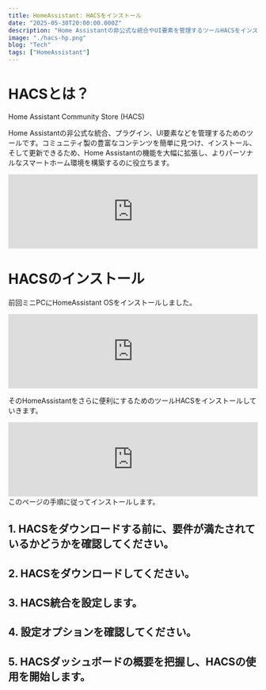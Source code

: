 ```yaml
---
title: HomeAssistant: HACSをインストール
date: "2025-05-30T20:00:00.000Z"
description: "Home Assistantの非公式な統合やUI要素を管理するツールHACSをインストールします。"
image: "./hacs-hp.png"
blog: "Tech"
tags: ["HomeAssistant"]
---
```


# HACSとは？

Home Assistant Community Store (HACS)

Home Assistantの非公式な統合、プラグイン、UI要素などを管理するためのツールです。コミュニティ製の豊富なコンテンツを簡単に見つけ、インストール、そして更新できるため、Home Assistantの機能を大幅に拡張し、よりパーソナルなスマートホーム環境を構築するのに役立ちます。

<iframe title="HACS" src="https://hatenablog-parts.com/embed?url=https://www.hacs.xyz/" style="width:100%;height:150px; max-width:600px; margin-left:auto; margin-right:auto;" frameborder="0" scrolling="no" loading="lazy"></iframe>

# HACSのインストール

前回ミニPCにHomeAssistant OSをインストールしました。  
<iframe title="HomeAssistantをミニPCにインストール | ガンバラナイ" src="https://hatenablog-parts.com/embed?url=https://ganbaranai.tech/tech-blog/ha-install-minipc/" style="width:100%;height:150px; max-width:600px; margin-left:auto; margin-right:auto;" frameborder="0" scrolling="no" loading="lazy"></iframe>

そのHomeAssistantをさらに便利にするためのツールHACSをインストールしていきます。

<iframe title="ユーザードキュメント - HACS" src="https://hatenablog-parts.com/embed?url=https://www.hacs.xyz/docs/use/" style="width:100%;height:150px; max-width:600px; margin-left:auto; margin-right:auto;" frameborder="0" scrolling="no" loading="lazy"></iframe>
このページの手順に従ってインストールします。

## 1. HACSをダウンロードする前に、要件が満たされているかどうかを確認してください。

## 2. HACSをダウンロードしてください。

## 3. HACS統合を設定します。

## 4. 設定オプションを確認してください。

## 5. HACSダッシュボードの概要を把握し、HACSの使用を開始します。



